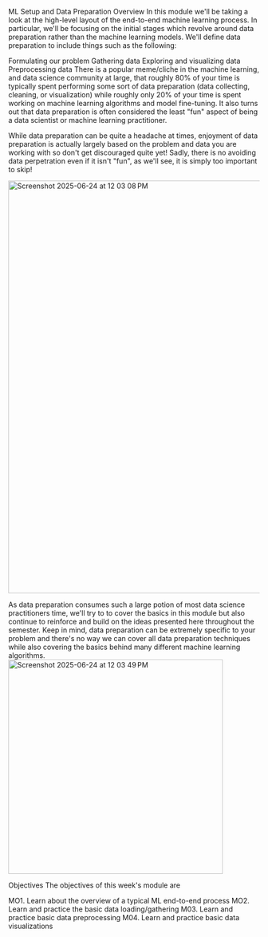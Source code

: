 ML Setup and Data Preparation
Overview
In this module we'll be taking a look at the high-level layout of the end-to-end machine learning process. In particular, we'll be focusing on the initial stages which revolve around data preparation rather than the machine learning models. We'll define data preparation to include things such as the following:

Formulating our problem
Gathering data
Exploring and visualizing data
Preprocessing data
There is a popular meme/cliche in the machine learning, and data science community at large, that roughly 80% of your time is typically spent performing some sort of data preparation (data collecting, cleaning, or visualization) while roughly only 20% of your time is spent working on machine learning algorithms and model fine-tuning.  It also turns out that data preparation is often considered the least "fun" aspect of being a data scientist or machine learning practitioner.

While data preparation can be quite a headache at times, enjoyment of data preparation is actually largely based on the problem and data you are working with so don't get discouraged quite yet! Sadly, there is no avoiding data perpetration even if it isn't "fun", as we'll see, it is simply too important to skip!

<img width="828" alt="Screenshot 2025-06-24 at 12 03 08 PM" src="https://github.com/user-attachments/assets/40f40177-0231-4359-8015-b186311df4c6" />


As data preparation consumes such a large potion of most data science practitioners time, we'll try to to cover the basics in this module but also continue to reinforce and build on the ideas presented here throughout the semester. Keep in mind, data preparation can be extremely specific to your problem and there's no way we can cover all data preparation techniques while also covering the basics behind many different machine learning algorithms.
<img width="430" alt="Screenshot 2025-06-24 at 12 03 49 PM" src="https://github.com/user-attachments/assets/6a004973-25f5-4dec-97fe-3d6412616f7f" />

Objectives
The objectives of this week's module are

MO1. Learn about the overview of a typical ML end-to-end process
MO2. Learn and practice the basic data loading/gathering
M03. Learn and practice basic data preprocessing
M04. Learn and practice basic data visualizations
